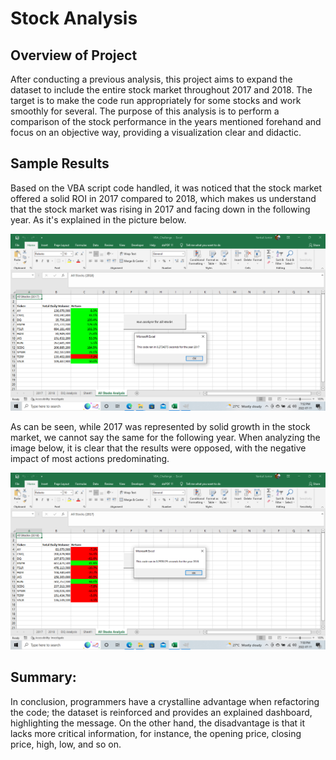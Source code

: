 # Stock Analysis

## Overview of Project
After conducting a previous analysis, this project aims to expand the dataset to include the entire stock market throughout 2017 and 2018. The target is to make the code run appropriately for some stocks and work smoothly for several. The purpose of this analysis is to perform a comparison of the stock performance in the years mentioned forehand and focus on an objective way, providing a visualization clear and didactic.

## Sample Results
Based on the VBA script code handled, it was noticed that the stock market offered a solid ROI in 2017 compared to 2018, which makes us understand that the stock market was rising in 2017 and facing down in the following year. As it's explained in the picture below.

![](Resources/VBA_Challenge_2017.png)

As can be seen, while 2017 was represented by solid growth in the stock market, we cannot say the same for the following year. When analyzing the image below, it is clear that the results were opposed, with the negative impact of most actions predominating.

![](Resources/VBA_Challenge_2018.png)

## Summary:
In conclusion, programmers have a crystalline advantage when refactoring the code; the dataset is reinforced and provides an explained dashboard, highlighting the message.  On the other hand, the disadvantage is that it lacks more critical information, for instance, the opening price, closing price, high, low, and so on.
